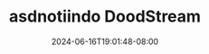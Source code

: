--- 
title: "asdnotiindo  DoodStream"
description: "nonton bokeh asdnotiindo  DoodStream yandex   new"
date: 2024-06-16T19:01:48-08:00
file_code: "i5f95u89ivft"
draft: false
cover: "mn1uksxnfg3u85xo.jpg"
tags: ["asdnotiindo", "DoodStream", "bokep-indo", "bokep-viral", "bokep-ig"]
length: 2980
fld_id: "1398182"
foldername: "ASD 1 x"
categories: ["ASD 1 x"]
views: 7
---